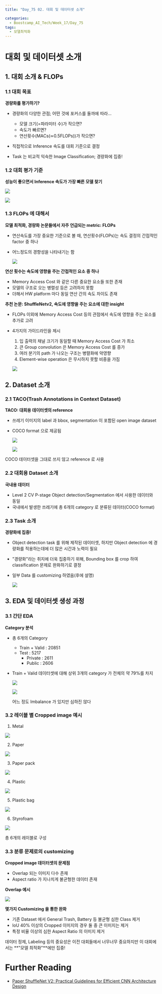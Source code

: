 ```yaml
---
title: "Day_75 02. 대회 및 데이터셋 소개"

categories:
  - Boostcamp_AI_Tech/Week_17/Day_75
tags:
  - 모델최적화
---
```

  
# 대회 및 데이터셋 소개

## 1. 대회 소개 & FLOPs

### 1.1 대회 목표

**경량화를 평가하기?**

- 경량화의 다양한 관점; 어떤 것에 포커스를 둘까에 따라...
  - 모델 크기(=파라미터 수)가 작으면?
  - 속도가 빠르면?
  - 연산횟수(MACs($\simeq$0.5FLOPs))가 작으면?

- 직접적으로 Inference 속도를 대회 기준으로 결정
- Task 는 비교적 익숙한 Image Classification; 경량화에 집중!

### 1.2 대회 평가 기준

**성능이 좋으면서 Inference 속도가 가장 빠른 모델 찾기**

![]({{site.url}}/assets/images/dfb2fe7c.png)

![]({{site.url}}/assets/images/137cf4d9.png)

### 1.3 FLOPs 에 대해서

**모델 최적화, 경량화 논문들에서 자주 언급되는 metric: FLOPs**

- 연산속도를 가장 중요한 기준으로 볼 때, 연산횟수(FLOPs)는 속도 결정의 간접적인 factor 중 하나
- 어느정도의 경향성을 나타내기는 함

  ![]({{site.url}}/assets/images/fb1b1e95.png)

**연산 횟수는 속도에 영향을 주는 간접적인 요소 중 하나**

- Memory Access Cost 와 같은 다른 중요한 요소들 또한 존재
- 모델의 구조로 오는 병렬성 등은 고려하지 못함
- 더해서 HW platform 마다 동일 연산 간의 속도 차이도 존재

**추천 논문: ShuffleNetv2, 속도에 영향을 주는 요소에 대한 insight**

- FLOPs 이외에 Memory Access Cost 등의 관점에서 속도에 영향을 주는 요소를 추가로 고려
- 4가지의 가이드라인을 제시
  1. 입 출력의 채널 크기가 동일할 때 Memory Access Cost 가 최소
  2. 큰 Group convolution 은 Memory Access Cost 를 증가
  3. 여러 분기의 path 가 나오는 구조는 병렬화에 악영향
  4. Element-wise operation 은 무시하지 못할 비중을 가짐

  ![]({{site.url}}/assets/images/c3303171.png)

## 2. Dataset 소개

### 2.1 TACO(Trash Annotations in Context Dataset)

**TACO: 대회용 데이터셋의 reference**

- 쓰레기 이미지의 label 과 bbox, segmentation 이 포함된 open image dataset
- COCO format 으로 제공됨

  ![]({{site.url}}/assets/images/18fc2093.png)

  ![]({{site.url}}/assets/images/eb3bccf4.png)

COCO 데이터셋을 그대로 쓰지 않고 reference 로 사용

### 2.2 대회용 Dataset 소개

**국내용 데이터**

- Level 2 CV P-stage Object detection/Segmentation 에서 사용한 데이터와 동일
- 국내에서 발생한 쓰레기에 총 6개의 category 로 분류된 데이터(COCO format)

### 2.3 Task 소개

**경량화에 집중!**

- Object detection task 를 위해 제작된 데이터셋, 하지만 Object detection 에 경량화를 적용하는데에 더 많은 시간과 노력이 필요
- "경량화"라는 취지에 더욱 집중하기 위해, Bounding box 를 crop 하여 classification 문제로 완화하기로 결정
- 일부 Data 를 customizing 하였음(후에 설명)

  ![]({{site.url}}/assets/images/3c2c41b9.png)

## 3. EDA 및 데이터셋 생성 과정

### 3.1 간단 EDA

**Category 분석**

- 총 6개의 Category
  - Train + Valid : 20851
  - Test : 5217
    - Private : 2611
    - Public : 2606
- Train + Valid 데이터셋에 대해 상위 3개의 category 가 전체의 약 79%를 차지

  ![]({{site.url}}/assets/images/e9c8c2d2.png)
  
  ![]({{site.url}}/assets/images/8b683e5e.png)

  어느 정도 Imbalance 가 있지만 심하진 않다

### 3.2 레이블 별 Cropped image 예시

1. Metal

![]({{site.url}}/assets/images/49ba25e9.png)

2. Paper

![]({{site.url}}/assets/images/83615412.png)

3. Paper pack

![]({{site.url}}/assets/images/a5bed295.png)

4. Plastic

![]({{site.url}}/assets/images/75234b73.png)

5. Plastic bag

![]({{site.url}}/assets/images/737d31e2.png)

6. Styrofoam

![]({{site.url}}/assets/images/a98eb828.png)

총 6개의 레이블로 구성

### 3.3 분류 문제로의 customizing

**Cropped image 데이터셋의 문제점**

- Overlap 되는 이미지 다수 존재
- Aspect ratio 가 지나치게 불균형한 데이터 존재

**Overlap 예시**

![]({{site.url}}/assets/images/ec0b34a0.png)

**몇가지 Customizing 을 통한 완화**

- 기존 Dataset 에서 General Trash, Battery 등 불균형 심한 Class 제거
- IoU 40% 이상의 Cropped 이미지의 경우 둘 중 큰 이미지는 제거
- 특정 비율 이상의 심한 Aspect Ratio 의 이미지 제거

데이터 정제, Labeling 등의 중요성은 이전 대회들에서 너무너무 중요하지만 이 대회에서는 **"모델 최적화"**에만 집중!


# Further Reading

- [Paper ShuffleNet V2: Practical Guidelines for Efficient CNN Architecture Design](https://arxiv.org/abs/1807.11164v1)




